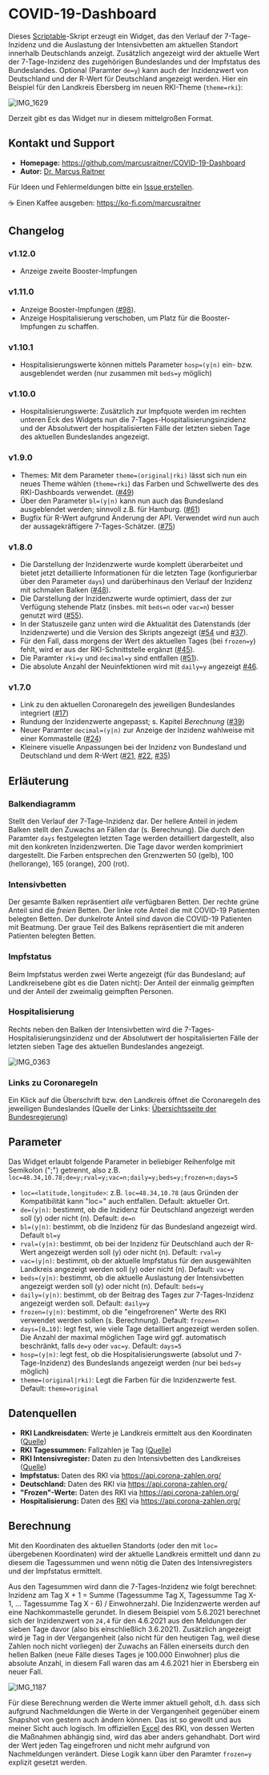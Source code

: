 # COVID-19-Dashboard

Dieses [Scriptable](https://scriptable.app)-Skript erzeugt ein Widget, das den Verlauf der 7-Tage-Inzidenz und die Auslastung der Intensivbetten am aktuellen Standort innerhalb Deutschlands anzeigt. Zusätzlich angezeigt wird der aktuelle Wert der 7-Tage-Inzidenz des zugehörigen Bundeslandes und der Impfstatus des Bundeslandes. Optional (Paramter `de=y`) kann auch der Inzidenzwert von Deutschland und der R-Wert für Deutschland angezeigt werden. Hier ein Beispiel für den Landkreis Ebersberg im neuen RKI-Theme (`theme=rki`):

![IMG_1629](https://user-images.githubusercontent.com/65543240/173426422-0aab6969-91b0-4c49-b86b-40ad4e11d510.jpeg)

Derzeit gibt es das Widget nur in diesem mittelgroßen Format.

## Kontakt und Support

* **Homepage:** https://github.com/marcusraitner/COVID-19-Dashboard
* **Autor:** [Dr. Marcus Raitner](https://fuehrung-erfahren.de)

Für Ideen und Fehlermeldungen bitte ein [Issue erstellen](https://github.com/marcusraitner/COVID-19-Dashboard/issues).

☕️ Einen Kaffee ausgeben: https://ko-fi.com/marcusraitner

## Changelog

### v1.12.0
* Anzeige zweite Booster-Impfungen

### v1.11.0
* Anzeige Booster-Impfungen ([#98](https://github.com/marcusraitner/COVID-19-Dashboard/issues/98)).
* Anzeige Hospitalisierung verschoben, um Platz für die Booster-Impfungen zu schaffen.

### v1.10.1
* Hospitalisierungswerte können mittels Parameter `hosp=(y|n)` ein- bzw. ausgeblendet werden (nur zusammen mit `beds=y` möglich)

### v1.10.0
* Hospitalisierungswerte: Zusätzlich zur Impfquote werden im rechten unteren Eck des Widgets nun die 7-Tages-Hospitalisierungsinzidenz und der Absolutwert der hospitalisierten Fälle der letzten sieben Tage des aktuellen Bundeslandes angezeigt.

### v1.9.0
* Themes: Mit dem Parameter `theme=(original|rki)` lässt sich nun ein neues Theme wählen (`theme=rki`) das Farben und Schwellwerte des des RKI-Dashboards verwendet. ([#49](https://github.com/marcusraitner/COVID-19-Dashboard/issues/49))
* Über den Parameter `bl=(y|n)` kann nun auch das Bundesland ausgeblendet werden; sinnvoll z.B. für Hamburg. ([#61](https://github.com/marcusraitner/COVID-19-Dashboard/issues/61))
* Bugfix für R-Wert aufgrund Änderung der API. Verwendet wird nun auch der aussagekräftigere 7-Tages-Schätzer. ([#75](https://github.com/marcusraitner/COVID-19-Dashboard/issues/75))

### v1.8.0
* Die Darstellung der Inzidenzwerte wurde komplett überarbeitet und bietet jetzt detaillierte Informationen für die letzten Tage (konfigurierbar über den Parameter `days`) und darüberhinaus den Verlauf der Inzidenz mit schmalen Balken ([#48](https://github.com/marcusraitner/COVID-19-Dashboard/issues/48)).
* Die Darstellung der Inzidenzwerte wurde optimiert, dass der zur Verfügung stehende Platz (insbes. mit `beds=n` oder `vac=n`) besser genutzt wird ([#55](https://github.com/marcusraitner/COVID-19-Dashboard/issues/55)).  
* In der Statuszeile ganz unten wird die Aktualität des Datenstands (der Inzidenzwerte) und die Version des Skripts angezeigt ([#54](https://github.com/marcusraitner/COVID-19-Dashboard/issues/54) und [#37](https://github.com/marcusraitner/COVID-19-Dashboard/issues/37)).
* Für den Fall, dass morgens der Wert des aktuellen Tages (bei `frozen=y`) fehlt, wird er aus der RKI-Schnittstelle ergänzt ([#45](https://github.com/marcusraitner/COVID-19-Dashboard/issues/45)).
* Die Paramter `rki=y` und `decimal=y` sind entfallen ([#51](https://github.com/marcusraitner/COVID-19-Dashboard/issues/51)).
* Die absolute Anzahl der Neuinfektionen wird mit `daily=y` angezeigt [#46](https://github.com/marcusraitner/COVID-19-Dashboard/issues/46).


### v1.7.0
* Link zu den aktuellen Coronaregeln des jeweiligen Bundeslandes integriert ([#17](https://github.com/marcusraitner/COVID-19-Dashboard/issues/17))
* Rundung der Inzidenzwerte angepasst; s. Kapitel _Berechnung_ ([#39](https://github.com/marcusraitner/COVID-19-Dashboard/issues/39))
* Neuer Paramter `decimal=(y|n)` zur Anzeige der Inzidenz wahlweise mit einer Kommastelle ([#24](https://github.com/marcusraitner/COVID-19-Dashboard/issues/24))
* Kleinere visuelle Anpassungen bei der Inzidenz von Bundesland und Deutschland und dem R-Wert ([#21](https://github.com/marcusraitner/COVID-19-Dashboard/issues/21), [#22](https://github.com/marcusraitner/COVID-19-Dashboard/issues/22), [#35](https://github.com/marcusraitner/COVID-19-Dashboard/issues/35))

## Erläuterung

### Balkendiagramm

Stellt den Verlauf der 7-Tage-Inzidenz dar. Der hellere Anteil in jedem Balken stellt den Zuwachs an Fällen dar (s. Berechnung). Die durch den Paramter `days` festgelegten letzten Tage werden detailliert dargestellt, also mit den konkreten Inzidenzwerten. Die Tage davor werden komprimiert dargestellt. Die Farben entsprechen den Grenzwerten 50 (gelb), 100 (hellorange), 165 (orange), 200 (rot).

### Intensivbetten

Der gesamte Balken repräsentiert _alle_ verfügbaren Betten. Der rechte grüne Anteil sind die _freien_ Betten. Der linke rote Anteil die mit COVID-19 Patienten belegten Betten. Der dunkelrote Anteil sind davon die COVID-19 Patienten mit Beatmung. Der graue Teil des Balkens repräsentiert die mit anderen Patienten belegten Betten.

### Impfstatus

Beim Impfstatus werden zwei Werte angezeigt (für das Bundesland; auf Landkreisebene gibt es die Daten nicht): Der Anteil der einmalig geimpften und der Anteil der zweimalig geimpften Personen.

### Hospitalisierung
Rechts neben den Balken der Intensivbetten wird die 7-Tages-Hospitalisierungsinzidenz und der Absolutwert der hospitalisierten Fälle der letzten sieben Tage des aktuellen Bundeslandes angezeigt.

![IMG_0363](https://user-images.githubusercontent.com/65543240/146954051-6ce4b42b-69c9-4344-9f9f-2a65edbbbb85.jpeg)

### Links zu Coronaregeln

Ein Klick auf die Überschrift bzw. den Landkreis öffnet die Coronaregeln des jeweiligen Bundeslandes (Quelle der Links: [Übersichtsseite der Bundesregierung](https://www.bundesregierung.de/breg-de/themen/coronavirus/corona-bundeslaender-1745198))

## Parameter

Das Widget erlaubt folgende Parameter in beliebiger Reihenfolge mit Semikolon (";") getrennt, also z.B. `loc=48.34,10.78;de=y;rval=y;vac=n;daily=y;beds=y;frozen=n;days=5`

* `loc=<latitude,longitude>`: z.B. `loc=48.34,10.78` (aus Gründen der Kompatibilität kann "loc=" auch entfallen. Default: aktueller Ort.
* `de=(y|n)`: bestimmt, ob die Inzidenz für Deutschland angezeigt werden soll (y) oder nicht (n). Default: `de=n`
* `bl=(y|n)`: bestimmt, ob die Inzidenz für das Bundesland angezeigt wird. Default `bl=y`
* `rval=(y|n)`: bestimmt, ob bei der Inzidenz für Deutschland auch der R-Wert angezeigt werden soll (y) oder nicht (n). Default: `rval=y`
* `vac=(y|n)`: bestimmt, ob der aktuelle Impfstatus für den ausgewählten Landkreis angezeigt werden soll (y) oder nicht (n). Default: `vac=y`
* `beds=(y|n)`: bestimmt, ob die aktuelle Auslastung der Intensivbetten angezeigt werden soll (y) oder nicht (n). Default: `beds=y`
* `daily=(y|n)`: bestimmt, ob der Beitrag des Tages zur 7-Tages-Inzidenz angezeigt werden soll. Default: `daily=y`
* `frozen=(y|n)`: bestimmt, ob die "eingefrorenen" Werte des RKI verwendet werden sollen (s. Berechnung). Default: `frozen=n`
* `days=[0…10]`: legt fest, wie viele Tage detailliert angezeigt werden sollen. Die Anzahl der maximal möglichen Tage wird ggf. automatisch beschränkt, falls `de=y` oder `vac=y`. Default: `days=5`
* `hosp=(y|n)`: legt fest, ob die Hospitalisierungswerte (absolut und 7-Tage-Inzidenz) des Bundeslands angezeigt werden (nur bei `beds=y` möglich)
* `theme=(original|rki)`: Legt die Farben für die Inzidenzwerte fest. Default: `theme=original`

## Datenquellen

* **RKI Landkreisdaten:** Werte je Landkreis ermittelt aus den Koordinaten ([Quelle](https://services7.arcgis.com/mOBPykOjAyBO2ZKk/arcgis/rest/services/RKI_Landkreisdaten/FeatureServer))
* **RKI Tagessummen:** Fallzahlen je Tag ([Quelle](https://services7.arcgis.com/mOBPykOjAyBO2ZKk/ArcGIS/rest/services/Covid19_RKI_Sums/FeatureServer))
* **RKI Intensivregister:** Daten zu den Intensivbetten des Landkreises ([Quelle](https://services7.arcgis.com/mOBPykOjAyBO2ZKk/arcgis/rest/services/DIVI_Intensivregister_Landkreise/FeatureServer))
* **Impfstatus:** Daten des RKI via https://api.corona-zahlen.org/
* **Deutschland:** Daten des RKI via https://api.corona-zahlen.org/
* **"Frozen"-Werte:** Daten des RKI via https://api.corona-zahlen.org/
* **Hospitalisierung:** Daten des [RKI](https://github.com/robert-koch-institut/COVID-19-Hospitalisierungen_in_Deutschland) via https://api.corona-zahlen.org/

## Berechnung

Mit den Koordinaten des aktuellen Standorts (oder den mit `loc=` übergebenen Koordinaten) wird der aktuelle Landkreis ermittelt und dann zu diesem die Tagessummen und wenn nötig die Daten des Intensivregisters und der Impfstatus ermittelt.

Aus den Tagesummen wird dann die 7-Tages-Inzidenz wie folgt berechnet: Inzidenz am Tag X + 1 = Summe (Tagessumme Tag X, Tagessumme Tag X-1, … Tagessumme Tag X - 6) / Einwohnerzahl. Die Inzidenzwerte werden auf eine Nachkommastelle gerundet. In diesem Beispiel vom 5.6.2021 berechnet sich der Inzidenzwert von `24,4` für den 4.6.2021 aus den Meldungen der sieben Tage davor (also bis einschließlich 3.6.2021). Zusätzlich angezeigt wird je Tag in der Vergangenheit (also nicht für den heutigen Tag, weil diese Zahlen noch nicht vorliegen) der Zuwachs an Fällen einerseits durch den hellen Balken (neue Fälle dieses Tages je 100.000 Einwohner) plus die absolute Anzahl, in diesem Fall waren das am 4.6.2021 hier in Ebersberg ein neuer Fall.

![IMG_1187](https://user-images.githubusercontent.com/65543240/120902717-3688ac80-c642-11eb-87bd-59452f442619.jpeg)

Für diese Berechnung werden die Werte immer aktuell geholt, d.h. dass sich aufgrund Nachmeldungen die Werte in der Vergangenheit gegenüber einem Snapshot von gestern auch ändern können. Das ist so gewollt und aus meiner Sicht auch logisch. Im offiziellen [Excel](https://www.rki.de/DE/Content/InfAZ/N/Neuartiges_Coronavirus/Daten/Fallzahlen_Kum_Tab.html) des RKI, von dessen Werten die Maßnahmen abhängig sind, wird das aber anders gehandhabt. Dort wird der Wert jeden Tag eingefroren und nicht mehr aufgrund von Nachmeldungen verändert. Diese Logik kann über den Paramter `frozen=y` explizit gesetzt werden.
